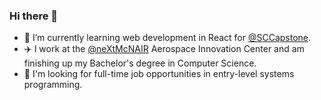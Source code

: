 ### Hi there 👋

- 🌱 I’m currently learning web development in React for [@SCCapstone](https://github.com/SCCapstone/).
- ✈️ I work at the [@neXtMcNAIR](https://github.com/neXtMcNAIR) Aerospace Innovation Center and am finishing up my Bachelor's degree in Computer Science.
- 💼 I'm looking for full-time job opportunities in entry-level systems programming.
